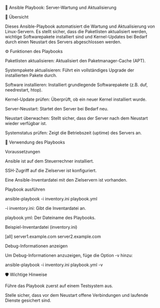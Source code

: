 📘 Ansible Playbook: Server-Wartung und Aktualisierung

📑 Übersicht

Dieses Ansible-Playbook automatisiert die Wartung und Aktualisierung von Linux-Servern. Es stellt sicher, dass die Paketlisten aktualisiert werden, wichtige Softwarepakete installiert sind und Kernel-Updates bei Bedarf durch einen Neustart des Servers abgeschlossen werden.

⚙️ Funktionen des Playbooks

Paketlisten aktualisieren: Aktualisiert den Paketmanager-Cache (APT).

Systempakete aktualisieren: Führt ein vollständiges Upgrade der installierten Pakete durch.

Software installieren: Installiert grundlegende Softwarepakete (z.B. duf, needrestart, htop).

Kernel-Update prüfen: Überprüft, ob ein neuer Kernel installiert wurde.

Server-Neustart: Startet den Server bei Bedarf neu.

Neustart überwachen: Stellt sicher, dass der Server nach dem Neustart wieder verfügbar ist.

Systemstatus prüfen: Zeigt die Betriebszeit (uptime) des Servers an.

🚀 Verwendung des Playbooks

Voraussetzungen

Ansible ist auf dem Steuerrechner installiert.

SSH-Zugriff auf die Zielserver ist konfiguriert.

Eine Ansible-Inventardatei mit den Zielservern ist vorhanden.

Playbook ausführen

ansible-playbook -i inventory.ini playbook.yml

-i inventory.ini: Gibt die Inventardatei an.

playbook.yml: Der Dateiname des Playbooks.

Beispiel-Inventardatei (inventory.ini)

[all]
server1.example.com
server2.example.com

Debug-Informationen anzeigen

Um Debug-Informationen anzuzeigen, füge die Option -v hinzu:

ansible-playbook -i inventory.ini playbook.yml -v

🛡️ Wichtige Hinweise

Führe das Playbook zuerst auf einem Testsystem aus.

Stelle sicher, dass vor dem Neustart offene Verbindungen und laufende Dienste gesichert sind.

